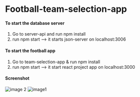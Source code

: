 # Football-team-selection-app

#### To start the database server
1. Go to server-api and run npm install
2. run npm start --> it starts json-server on localhost:3006

#### To start the football app
1. Go to team-selection-app & run npm install 
2. run npm start --> it start react project app on localhost:3000

#### Screenshot
![image 2](https://user-images.githubusercontent.com/53909974/227233977-bf4c0c35-0446-466e-b0a9-76145bebc9fb.jpg)
![image1](https://user-images.githubusercontent.com/53909974/227234233-cc1822a7-77fb-4ddc-a2d2-1c561c9c24fc.jpg)
  

